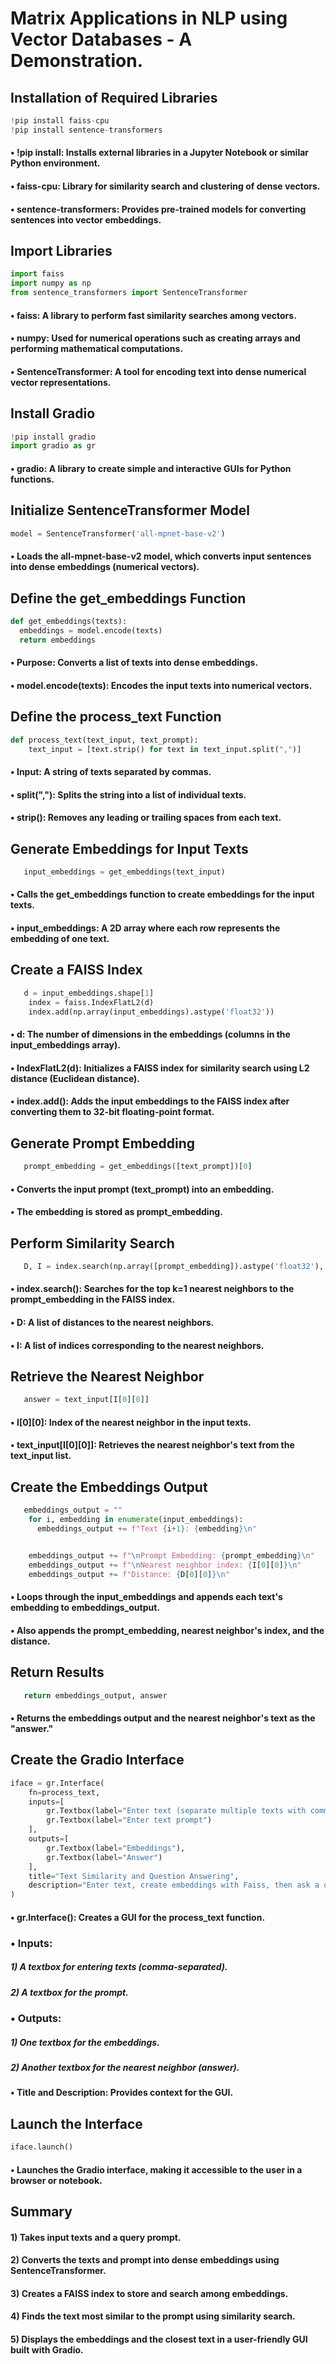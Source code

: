 # Matrix Applications in NLP using Vector Databases - A Demonstration.

## Installation of Required Libraries
```python
!pip install faiss-cpu
!pip install sentence-transformers
```
#### •  !pip install:  Installs external libraries in a Jupyter Notebook or similar Python environment.
#### • faiss-cpu: Library for similarity search and clustering of dense vectors.
#### • sentence-transformers: Provides pre-trained models for converting sentences into vector embeddings. 


## Import Libraries
```python
import faiss
import numpy as np
from sentence_transformers import SentenceTransformer
```
#### •  faiss: A library to perform fast similarity searches among vectors.
#### •  numpy: Used for numerical operations such as creating arrays and performing mathematical computations.
#### •  SentenceTransformer: A tool for encoding text into dense numerical vector representations.


## Install Gradio
```python
!pip install gradio
import gradio as gr
```
#### •  gradio: A library to create simple and interactive GUIs for Python functions.


## Initialize SentenceTransformer Model
```python
model = SentenceTransformer('all-mpnet-base-v2')
```
#### •  Loads the all-mpnet-base-v2 model, which converts input sentences into dense embeddings (numerical vectors).


## Define the get_embeddings Function
```python
def get_embeddings(texts):
  embeddings = model.encode(texts)
  return embeddings
```
#### •  Purpose: Converts a list of texts into dense embeddings.
#### •  model.encode(texts): Encodes the input texts into numerical vectors.


## Define the process_text Function
```python
def process_text(text_input, text_prompt):
    text_input = [text.strip() for text in text_input.split(",")]
```
#### •  Input: A string of texts separated by commas.
#### •  split(","): Splits the string into a list of individual texts.
#### •  strip(): Removes any leading or trailing spaces from each text.


## Generate Embeddings for Input Texts
```python
   input_embeddings = get_embeddings(text_input)
```
#### •  Calls the get_embeddings function to create embeddings for the input texts.
#### •  input_embeddings: A 2D array where each row represents the embedding of one text.


## Create a FAISS Index
```python
   d = input_embeddings.shape[1]
    index = faiss.IndexFlatL2(d)
    index.add(np.array(input_embeddings).astype('float32'))
```
#### •  d: The number of dimensions in the embeddings (columns in the input_embeddings array).
#### •  IndexFlatL2(d): Initializes a FAISS index for similarity search using L2 distance (Euclidean distance).
#### •  index.add(): Adds the input embeddings to the FAISS index after converting them to 32-bit floating-point format.


## Generate Prompt Embedding
```python
   prompt_embedding = get_embeddings([text_prompt])[0]
```
#### •  Converts the input prompt (text_prompt) into an embedding.
#### •  The embedding is stored as prompt_embedding.


## Perform Similarity Search
```python
   D, I = index.search(np.array([prompt_embedding]).astype('float32'), k=1)
```
#### •  index.search(): Searches for the top k=1 nearest neighbors to the prompt_embedding in the FAISS index.
#### •  D: A list of distances to the nearest neighbors.
#### •  I: A list of indices corresponding to the nearest neighbors.


## Retrieve the Nearest Neighbor
```python
   answer = text_input[I[0][0]]
```
#### •  I[0][0]: Index of the nearest neighbor in the input texts.
#### •  text_input[I[0][0]]: Retrieves the nearest neighbor's text from the text_input list.


## Create the Embeddings Output
```python
   embeddings_output = ""
    for i, embedding in enumerate(input_embeddings):
      embeddings_output += f"Text {i+1}: {embedding}\n"


    embeddings_output += f"\nPrompt Embedding: {prompt_embedding}\n"
    embeddings_output += f"\nNearest neighbor index: {I[0][0]}\n"
    embeddings_output += f"Distance: {D[0][0]}\n"
```
#### •  Loops through the input_embeddings and appends each text's embedding to embeddings_output.
#### •  Also appends the prompt_embedding, nearest neighbor's index, and the distance.


## Return Results
```python
   return embeddings_output, answer
```
#### •  Returns the embeddings output and the nearest neighbor's text as the "answer."


## Create the Gradio Interface
```python
iface = gr.Interface(
    fn=process_text,
    inputs=[
        gr.Textbox(label="Enter text (separate multiple texts with commas)"),
        gr.Textbox(label="Enter text prompt")
    ],
    outputs=[
        gr.Textbox(label="Embeddings"),
        gr.Textbox(label="Answer")
    ],
    title="Text Similarity and Question Answering",
    description="Enter text, create embeddings with Faiss, then ask a question about the text."
)
```
#### •  gr.Interface(): Creates a GUI for the process_text function.

### •  Inputs:
#####   1)  A textbox for entering texts (comma-separated).
#####   2)  A textbox for the prompt.

### •  Outputs:
#####   1)  One textbox for the embeddings.
#####   2)  Another textbox for the nearest neighbor (answer).

#### •  Title and Description: Provides context for the GUI.


## Launch the Interface
```python
iface.launch()
```
#### •  Launches the Gradio interface, making it accessible to the user in a browser or notebook.


## Summary
#### 1)  Takes input texts and a query prompt.
#### 2)  Converts the texts and prompt into dense embeddings using SentenceTransformer.
#### 3)  Creates a FAISS index to store and search among embeddings.
#### 4)  Finds the text most similar to the prompt using similarity search.
#### 5)  Displays the embeddings and the closest text in a user-friendly GUI built with Gradio.















